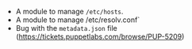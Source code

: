 * A module to manage `/etc/hosts`.
* A module to manage /etc/resolv.conf`
* Bug with the `metadata.json` file (https://tickets.puppetlabs.com/browse/PUP-5209)


